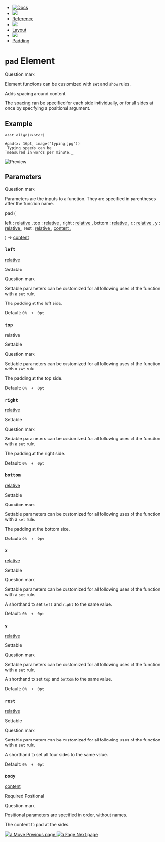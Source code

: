   * [ ![Docs](/assets/icons/16-docs-dark.svg) ](/docs)
  * ![](/assets/icons/16-arrow-right.svg)
  * [ Reference ](/docs/reference/)
  * ![](/assets/icons/16-arrow-right.svg)
  * [ Layout ](/docs/reference/layout/)
  * ![](/assets/icons/16-arrow-right.svg)
  * [ Padding ](/docs/reference/layout/pad/)

#  ` pad ` Element

Question mark

Element functions can be customized with ` set ` and  ` show ` rules.

Adds spacing around content.

The spacing can be specified for each side individually, or for all sides at
once by specifying a positional argument.

##  Example

    
    
    #set align(center)
    
    #pad(x: 16pt, image("typing.jpg"))
    _Typing speeds can be
     measured in words per minute._
    

![Preview](/assets/docs/YnvzY3ls2HrcPgokDMxVqwAAAAAAAAAA.png)

##  Parameters

Question mark

Parameters are the inputs to a function. They are specified in parentheses
after the function name.

pad  (

left  :  [ relative ](/docs/reference/layout/relative/) ,  top  :  [ relative
](/docs/reference/layout/relative/) ,  right  :  [ relative
](/docs/reference/layout/relative/) ,  bottom  :  [ relative
](/docs/reference/layout/relative/) ,  x  :  [ relative
](/docs/reference/layout/relative/) ,  y  :  [ relative
](/docs/reference/layout/relative/) ,  rest  :  [ relative
](/docs/reference/layout/relative/) ,  [ content
](/docs/reference/foundations/content/) ,

)  -> [ content ](/docs/reference/foundations/content/)

###  ` left `

[ relative ](/docs/reference/layout/relative/)

Settable

Question mark

Settable parameters can be customized for all following uses of the function
with a ` set ` rule.

The padding at the left side.

Default: ` 0%  +  0pt  `

###  ` top `

[ relative ](/docs/reference/layout/relative/)

Settable

Question mark

Settable parameters can be customized for all following uses of the function
with a ` set ` rule.

The padding at the top side.

Default: ` 0%  +  0pt  `

###  ` right `

[ relative ](/docs/reference/layout/relative/)

Settable

Question mark

Settable parameters can be customized for all following uses of the function
with a ` set ` rule.

The padding at the right side.

Default: ` 0%  +  0pt  `

###  ` bottom `

[ relative ](/docs/reference/layout/relative/)

Settable

Question mark

Settable parameters can be customized for all following uses of the function
with a ` set ` rule.

The padding at the bottom side.

Default: ` 0%  +  0pt  `

###  ` x `

[ relative ](/docs/reference/layout/relative/)

Settable

Question mark

Settable parameters can be customized for all following uses of the function
with a ` set ` rule.

A shorthand to set ` left ` and ` right ` to the same value.

Default: ` 0%  +  0pt  `

###  ` y `

[ relative ](/docs/reference/layout/relative/)

Settable

Question mark

Settable parameters can be customized for all following uses of the function
with a ` set ` rule.

A shorthand to set ` top ` and ` bottom ` to the same value.

Default: ` 0%  +  0pt  `

###  ` rest `

[ relative ](/docs/reference/layout/relative/)

Settable

Question mark

Settable parameters can be customized for all following uses of the function
with a ` set ` rule.

A shorthand to set all four sides to the same value.

Default: ` 0%  +  0pt  `

###  ` body `

[ content ](/docs/reference/foundations/content/)

Required  Positional

Question mark

Positional parameters are specified in order, without names.

The content to pad at the sides.

[ ![â](/assets/icons/16-arrow-right.svg) Move  Previous page
](/docs/reference/layout/move/) [ ![â](/assets/icons/16-arrow-right.svg)
Page  Next page  ](/docs/reference/layout/page/)


